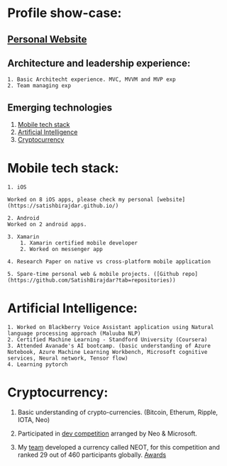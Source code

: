 # Profile show-case:

## [Personal Website](https://satishbirajdar.github.io/)

## Architecture and leadership experience:

	1. Basic Architecht experience. MVC, MVVM and MVP exp
	2. Team managing exp

## Emerging technologies

1. [Mobile tech stack](#mobile-tech-stack)
2. [Artificial Intelligence](#artificial-intelligence)
3. [Cryptocurrency](#cryptocurrency)


	
# Mobile tech stack:

	1. iOS

	Worked on 8 iOS apps, please check my personal [website](https://satishbirajdar.github.io/)

	2. Android
	Worked on 2 android apps.

	3. Xamarin
		1. Xamarin certified mobile developer
		2. Worked on messenger app

	4. Research Paper on native vs cross-platform mobile application

	5. Spare-time personal web & mobile projects. ([Github repo](https://github.com/SatishBirajdar?tab=repositories))

# Artificial Intelligence:

	1. Worked on Blackberry Voice Assistant application using Natural language processing approach (Maluuba NLP)
	2. Certified Machine Learning - Standford University (Coursera)
	3. Attended Avanade's AI bootcamp. (basic understanding of Azure Notebook, Azure Machine Learning Workbench, Microsoft cognitive services, Neural network, Tensor flow)
	4. Learning pytorch

# Cryptocurrency:

1. Basic understanding of crypto-currencies. (Bitcoin, Etherum, Ripple, IOTA, Neo)

2. Participated in [dev competition](https://neo.org/competition.html) arranged by Neo & Microsoft. 

3. My [team](http://norchain.io/home/) developed a currency called NEOT, for this competition and ranked 29 out of 460 participants globally. [Awards](https://neo.org/awards.html) 